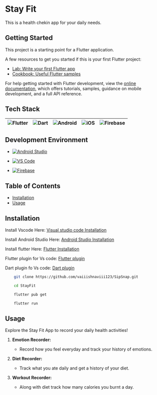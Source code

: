 # Stay Fit

This is a health chekin app for your daily needs.

## Getting Started

This project is a starting point for a Flutter application.

A few resources to get you started if this is your first Flutter project:

- [Lab: Write your first Flutter app](https://docs.flutter.dev/get-started/codelab)
- [Cookbook: Useful Flutter samples](https://docs.flutter.dev/cookbook)

For help getting started with Flutter development, view the
[online documentation](https://docs.flutter.dev/), which offers tutorials,
samples, guidance on mobile development, and a full API reference.

## Tech Stack

| ![Flutter](https://img.shields.io/badge/Flutter-%2302569B?style=for-the-badge&logo=flutter&logoColor=white) | ![Dart](https://img.shields.io/badge/Dart-%230175C2?style=for-the-badge&logo=dart&logoColor=white) | ![Android](https://img.shields.io/badge/Android-%233DDC84?style=for-the-badge&logo=android&logoColor=white) | ![iOS](https://img.shields.io/badge/iOS-%231575F9?style=for-the-badge&logo=apple&logoColor=white) | ![Firebase](https://img.shields.io/badge/Firebase-%23FFCA28?style=for-the-badge&logo=firebase&logoColor=black) |
| :------------------------------------------------------------------------------------------------------------: | :------------------------------------------------------------------------------------------: | :-------------------------------------------------------------------------------------------: | :-------------------------------------------------------------------------------------: | :----------------------------------------------------------------------------------------------: |

## Development Environment
- [![Android Studio](https://img.shields.io/badge/Android%20Studio-%233DDC84?style=for-the-badge&logo=android-studio&logoColor=white)](https://developer.android.com/studio)

- [![VS Code](https://img.shields.io/badge/VS%20Code-007ACC?style=for-the-badge&logo=visual-studio-code&logoColor=white)](https://code.visualstudio.com/)
  
- [![Firebase](https://img.shields.io/badge/Firebase-%23FFCA28?style=for-the-badge&logo=firebase&logoColor=black)](https://firebase.google.com/)


## Table of Contents

- [Installation](#installation)
- [Usage](#usage)


## Installation
Install Vscode Here: [Visual studio code Installation](https://code.visualstudio.com/download)

Install Android Studio Here: [Android Studio Installation](https://developer.android.com/studio)

Install flutter Here: [Flutter Installation](https://docs.flutter.dev/get-started/install)

Flutter plugin for Vs code: [Flutter plugin](https://marketplace.visualstudio.com/items?itemName=Dart-Code.flutter)

Dart plugin fo Vs code: [Dart plugin](https://marketplace.visualstudio.com/items?itemName=Dart-Code.dart-code)


```bash 
    git clone https://github.com/vaiiishnaviii123/SipSnap.git
```

```bash 
    cd StayFit
```

```bash
    flutter pub get
```

```bash
    flutter run
```

## Usage

Explore the Stay Fit App to record your daily health activities!

1. **Emotion Recorder:**
   - Record how you feel everyday and track your history of emotions.

2. **Diet Recorder:**
   - Track what you ate daily and get a history of your diet.

3. **Workout Recorder:**
   - Along with diet track how many calories you burnt a day.



    
